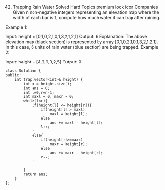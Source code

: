 42. Trapping Rain Water
    Solved
    Hard
    Topics
    premium lock icon
    Companies
    Given n non-negative integers representing an elevation map where the width of each bar is 1, compute how much water it can trap after raining.

Example 1:

Input: height = [0,1,0,2,1,0,1,3,2,1,2,1]
Output: 6
Explanation: The above elevation map (black section) is represented by array [0,1,0,2,1,0,1,3,2,1,2,1]. In this case, 6 units of rain water (blue section) are being trapped.
Example 2:

Input: height = [4,2,0,3,2,5]
Output: 9

```
class Solution {
public:
    int trap(vector<int>& height) {
        int n = height.size();
        int ans = 0;
        int l=0,r=n-1;
        int maxl = 0, maxr = 0;
        while(l<r){
            if(height[l] <= height[r]){
                if(height[l] > maxl)
                    maxl = height[l];
                else
                    ans += maxl - height[l];
                l++;
            }
            else{
                if(height[r]>=maxr)
                    maxr = height[r];
                else
                    ans += maxr - height[r];
                r--;
            }

        }
        return ans;
    }
};
```
